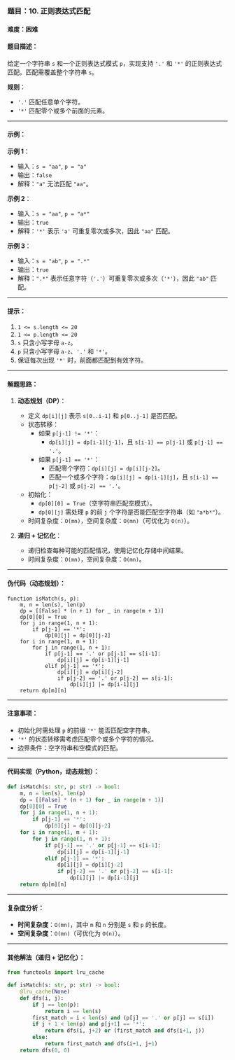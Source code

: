 ### 题目：10. 正则表达式匹配

#### 难度：困难

#### 题目描述：
给定一个字符串 `s` 和一个正则表达式模式 `p`，实现支持 `'.'` 和 `'*'` 的正则表达式匹配。匹配需覆盖整个字符串 `s`。

**规则**：
- `'.'` 匹配任意单个字符。
- `'*'` 匹配零个或多个前面的元素。

---

#### 示例：

**示例 1**：
- 输入：`s = "aa"`, `p = "a"`
- 输出：`false`
- 解释：`"a"` 无法匹配 `"aa"`。

**示例 2**：
- 输入：`s = "aa"`, `p = "a*"`
- 输出：`true`
- 解释：`'*'` 表示 `'a'` 可重复零次或多次，因此 `"aa"` 匹配。

**示例 3**：
- 输入：`s = "ab"`, `p = ".*"`
- 输出：`true`
- 解释：`".*"` 表示任意字符（`'.'`）可重复零次或多次（`'*'`），因此 `"ab"` 匹配。

---

#### 提示：
1. `1 <= s.length <= 20`
2. `1 <= p.length <= 20`
3. `s` 只含小写字母 `a-z`。
4. `p` 只含小写字母 `a-z`、`'.'` 和 `'*'`。
5. 保证每次出现 `'*'` 时，前面都匹配到有效字符。

---

#### 解题思路：
1. **动态规划（DP）**：
   - 定义 `dp[i][j]` 表示 `s[0..i-1]` 和 `p[0..j-1]` 是否匹配。
   - 状态转移：
     - 如果 `p[j-1] != '*'`：
       - `dp[i][j] = dp[i-1][j-1]`，且 `s[i-1] == p[j-1]` 或 `p[j-1] == '.'`。
     - 如果 `p[j-1] == '*'`：
       - 匹配零个字符：`dp[i][j] = dp[i][j-2]`。
       - 匹配一个或多个字符：`dp[i][j] = dp[i-1][j]`，且 `s[i-1] == p[j-2]` 或 `p[j-2] == '.'`。
   - 初始化：
     - `dp[0][0] = True`（空字符串匹配空模式）。
     - `dp[0][j]` 需处理 `p` 的前 `j` 个字符是否能匹配空字符串（如 `"a*b*"`）。
   - 时间复杂度：`O(mn)`，空间复杂度：`O(mn)`（可优化为 `O(n)`）。

2. **递归 + 记忆化**：
   - 递归检查每种可能的匹配情况，使用记忆化存储中间结果。
   - 时间复杂度：`O(mn)`，空间复杂度：`O(mn)`。

---

#### 伪代码（动态规划）：
```
function isMatch(s, p):
    m, n = len(s), len(p)
    dp = [[False] * (n + 1) for _ in range(m + 1)]
    dp[0][0] = True
    for j in range(1, n + 1):
        if p[j-1] == '*':
            dp[0][j] = dp[0][j-2]
    for i in range(1, m + 1):
        for j in range(1, n + 1):
            if p[j-1] == '.' or p[j-1] == s[i-1]:
                dp[i][j] = dp[i-1][j-1]
            elif p[j-1] == '*':
                dp[i][j] = dp[i][j-2]
                if p[j-2] == '.' or p[j-2] == s[i-1]:
                    dp[i][j] |= dp[i-1][j]
    return dp[m][n]
```

---

#### 注意事项：
- 初始化时需处理 `p` 的前缀 `'*'` 能否匹配空字符串。
- `'*'` 的状态转移需考虑匹配零个或多个字符的情况。
- 边界条件：空字符串和空模式的匹配。

---

#### 代码实现（Python，动态规划）：
```python
def isMatch(s: str, p: str) -> bool:
    m, n = len(s), len(p)
    dp = [[False] * (n + 1) for _ in range(m + 1)]
    dp[0][0] = True
    for j in range(1, n + 1):
        if p[j-1] == '*':
            dp[0][j] = dp[0][j-2]
    for i in range(1, m + 1):
        for j in range(1, n + 1):
            if p[j-1] == '.' or p[j-1] == s[i-1]:
                dp[i][j] = dp[i-1][j-1]
            elif p[j-1] == '*':
                dp[i][j] = dp[i][j-2]
                if p[j-2] == '.' or p[j-2] == s[i-1]:
                    dp[i][j] |= dp[i-1][j]
    return dp[m][n]
```

---

#### 复杂度分析：
- **时间复杂度**：`O(mn)`，其中 `m` 和 `n` 分别是 `s` 和 `p` 的长度。
- **空间复杂度**：`O(mn)`（可优化为 `O(n)`）。

---

#### 其他解法（递归 + 记忆化）：
```python
from functools import lru_cache

def isMatch(s: str, p: str) -> bool:
    @lru_cache(None)
    def dfs(i, j):
        if j == len(p):
            return i == len(s)
        first_match = i < len(s) and (p[j] == '.' or p[j] == s[i])
        if j + 1 < len(p) and p[j+1] == '*':
            return dfs(i, j+2) or (first_match and dfs(i+1, j))
        else:
            return first_match and dfs(i+1, j+1)
    return dfs(0, 0)
```